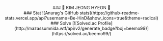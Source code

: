 <div align="center">
### 🌱 KIM JEONG HYEON 🌱
</div>
<div align="center">
### Stat
![Anurag's GitHub stats](https://github-readme-stats.vercel.app/api?username=Be-HinD&show_icons=true&theme=radical)
</div>
<div align="center">
### Solve
[![Solved.ac Profile](http://mazassumnida.wtf/api/v2/generate_badge?boj=beemo99)](https://solved.ac/beemo99/)
</div>
